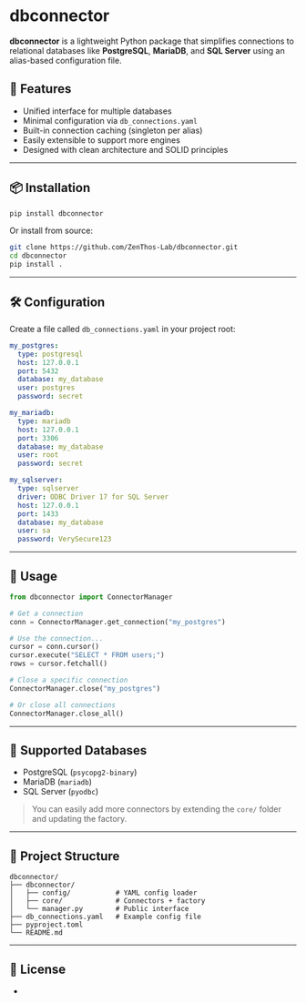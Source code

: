 # dbconnector

**dbconnector** is a lightweight Python package that simplifies connections to relational databases like **PostgreSQL**, **MariaDB**, and **SQL Server** using an alias-based configuration file.

## 🚀 Features

- Unified interface for multiple databases
- Minimal configuration via `db_connections.yaml`
- Built-in connection caching (singleton per alias)
- Easily extensible to support more engines
- Designed with clean architecture and SOLID principles

---

## 📦 Installation

```bash
pip install dbconnector
```

Or install from source:

```bash
git clone https://github.com/ZenThos-Lab/dbconnector.git
cd dbconnector
pip install .
```

---

## 🛠️ Configuration

Create a file called `db_connections.yaml` in your project root:

```yaml
my_postgres:
  type: postgresql
  host: 127.0.0.1
  port: 5432
  database: my_database
  user: postgres
  password: secret

my_mariadb:
  type: mariadb
  host: 127.0.0.1
  port: 3306
  database: my_database
  user: root
  password: secret

my_sqlserver:
  type: sqlserver
  driver: ODBC Driver 17 for SQL Server
  host: 127.0.0.1
  port: 1433
  database: my_database
  user: sa
  password: VerySecure123
```

---

## 🧪 Usage

```python
from dbconnector import ConnectorManager

# Get a connection
conn = ConnectorManager.get_connection("my_postgres")

# Use the connection...
cursor = conn.cursor()
cursor.execute("SELECT * FROM users;")
rows = cursor.fetchall()

# Close a specific connection
ConnectorManager.close("my_postgres")

# Or close all connections
ConnectorManager.close_all()
```

---

## 🧱 Supported Databases

- PostgreSQL (`psycopg2-binary`)
- MariaDB (`mariadb`)
- SQL Server (`pyodbc`)

> You can easily add more connectors by extending the `core/` folder and updating the factory.

---

## 📂 Project Structure

```
dbconnector/
├── dbconnector/
│   ├── config/           # YAML config loader
│   ├── core/             # Connectors + factory
│   └── manager.py        # Public interface
├── db_connections.yaml   # Example config file
├── pyproject.toml
└── README.md
```

---

## 📃 License

-
